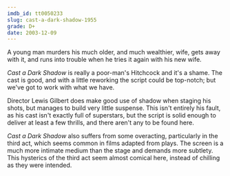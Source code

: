 ```yaml
---
imdb_id: tt0050233
slug: cast-a-dark-shadow-1955
grade: D+
date: 2003-12-09
---
```


A young man murders his much older, and much wealthier, wife, gets away with it, and runs into trouble when he tries it again with his new wife.

_Cast a Dark Shadow_ is really a poor-man's Hitchcock and it's a shame. The cast is good, and with a little reworking the script could be top-notch; but we've got to work with what we have.

Director Lewis Gilbert does make good use of shadow when staging his shots, but manages to build very little suspense. This isn't entirely his fault, as his cast isn't exactly full of superstars, but the script is solid enough to deliver at least a few thrills, and there aren't any to be found here.

_Cast a Dark Shadow_ also suffers from some overacting, particularly in the third act, which seems common in films adapted from plays. The screen is a much more intimate medium than the stage and demands more subtlety. This hysterics of the third act seem almost comical here, instead of chilling as they were intended.
